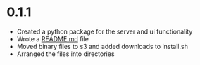
# 0.1.1

- Created a python package for the server and ui functionality
- Wrote a [README.md](./README.md) file
- Moved binary files to s3 and added downloads to install.sh
- Arranged the files into directories
